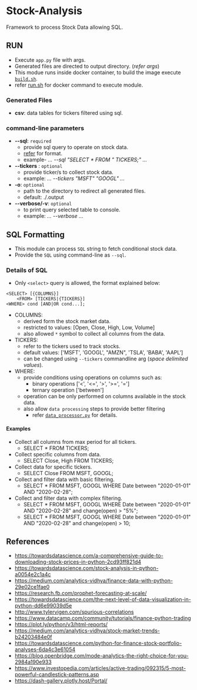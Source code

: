 # Stock-Analysis
Framework to process Stock Data allowing SQL.

## RUN
- Execute `app.py` file with args.
- Generated files are directed to output directory. (*refer args*)
- This modue runs inside docker container, to build the image execute [`build.sh`](build.sh).
- refer [run.sh](run.sh) for docker command to execute module.

### Generated Files
- **csv**: data tables for tickers filtered using sql.
 
### command-line parameters
- **--sql**: `required`
    - provide sql query to operate on stock data.
    - [refer](#sql-formatting) for format.
    - example- *... --sql "SELECT * FROM " TICKERS;" ...*
- **--tickers** : `optional`
    - provide ticker/s to collect stock data.
    - example: *... --tickers "MSFT" "GOOGL" ...*
- **-o**: `optional`
    - path to the directory to redirect all generated files.
    - default: ./.output
- **--verbose/-v**: `optional`
    - to print query selected table to console.
    - example: *... --verbose ...*

## SQL Formatting
- This module can process `SQL` string to fetch conditional stock data.
- Provide the `SQL` using command-line as `--sql`.

### Details of SQL
- Only `<select>` query is allowed, the format explained below:
```
<SELECT> [{COLUMNS}]
    <FROM> [TICKERS|{TICKERS}]
<WHERE> cond [AND|OR cond...];
```
- COLUMNS:
    - derived form the stock market data.
    - restricted to values: [Open, Close, High, Low, Volume]
    - also allowed `*` symbol to collect all columns from the data.
- TICKERS:
    - refer to the tickers used to track stocks.
    - default values: ['MSFT', 'GOOGL', "AMZN", 'TSLA', 'BABA', 'AAPL']
    - can be changed using `--tickers` commandline arg (_space delimited values_).
- WHERE:
    - provide conditions using operations on columns such as:
        - binary operations ['<', '<=', '>', '>=', '=']
        - ternary operation ['between']
    - operation can be only performed on columns available in the stock data.
    - also allow `data processing` steps to provide better filtering
        - refer [`data_processor.py`](src/data_processor.py) for details.
#### Examples
- Collect all columns from max period for all tickers.
    - SELECT * FROM TICKERS;
- Collect specific columns from data.
    - SELECT Close, High FROM TICKERS;
- Collect data for specific tickers.
    - SELECT Close FROM MSFT, GOOGL;
- Collect and filter data with basic filtering.
    - SELECT * FROM MSFT, GOOGL WHERE Date between "2020-01-01" AND "2020-02-28";
- Collect and filter data with complex filtering.
    - SELECT * FROM MSFT, GOOGL WHERE Date between "2020-01-01" AND "2020-02-28" and change(open) > "5%";
    - SELECT * FROM MSFT, GOOGL WHERE Date between "2020-01-01" AND "2020-02-28" and change(open) > 10;
    
## References
- https://towardsdatascience.com/a-comprehensive-guide-to-downloading-stock-prices-in-python-2cd93ff821d4
- https://towardsdatascience.com/stock-analysis-in-python-a0054e2c1a4c
- https://medium.com/analytics-vidhya/finance-data-with-python-29e02ce1fae0
- https://research.fb.com/prophet-forecasting-at-scale/
- https://towardsdatascience.com/the-next-level-of-data-visualization-in-python-dd6e99039d5e
- http://www.tylervigen.com/spurious-correlations
- https://www.datacamp.com/community/tutorials/finance-python-trading
- https://plot.ly/python/v3/html-reports/
- https://medium.com/analytics-vidhya/stock-market-trends-b24203484e0f
- https://towardsdatascience.com/python-for-finance-stock-portfolio-analyses-6da4c3e61054
- https://blog.openbridge.com/mode-analytics-the-right-choice-for-you-2984a190e933
- https://www.investopedia.com/articles/active-trading/092315/5-most-powerful-candlestick-patterns.asp
- https://dash-gallery.plotly.host/Portal/